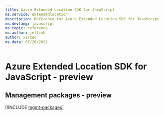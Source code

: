 ```yaml
---
title: Azure Extended Location SDK for JavaScript
ms.service: extendedlocation
description: Reference for Azure Extended Location SDK for JavaScript
ms.devlang: javascript
ms.topic: reference
ms.author: jeffish
author: xirzec
ms.data: 07/26/2022
---
```

# Azure Extended Location SDK for JavaScript - preview

## Management packages - preview
[!INCLUDE [mgmt-packages](extended-location-mgmt-index.md)]